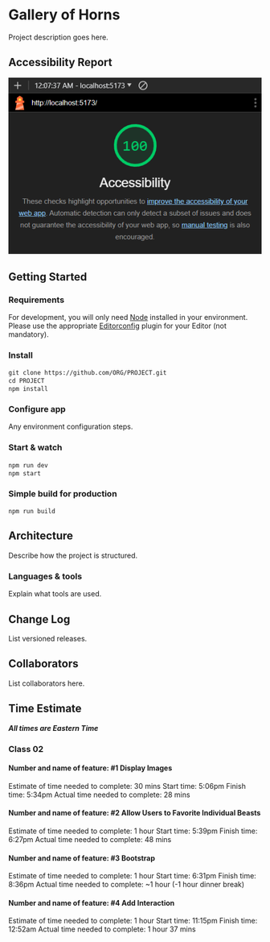 # Gallery of Horns

Project description goes here.

## Accessibility Report

![Lighthouse report, score: 100](/lighthouse-reports/lab1-report.png)

## Getting Started

### Requirements

For development, you will only need [Node](http://nodejs.org/) installed in your environment.
Please use the appropriate [Editorconfig](http://editorconfig.org/) plugin for your Editor (not mandatory).

### Install

    git clone https://github.com/ORG/PROJECT.git
    cd PROJECT
    npm install

### Configure app

Any environment configuration steps.

### Start & watch

    npm run dev
    npm start

### Simple build for production

    npm run build

## Architecture

Describe how the project is structured.

### Languages & tools

Explain what tools are used.

## Change Log

List versioned releases.

## Collaborators

List collaborators here.

## Time Estimate

***All times are Eastern Time***

### Class 02

#### Number and name of feature: #1 Display Images

  Estimate of time needed to complete: 30 mins
  Start time: 5:06pm
  Finish time: 5:34pm
  Actual time needed to complete: 28 mins

#### Number and name of feature: #2 Allow Users to Favorite Individual Beasts

  Estimate of time needed to complete: 1 hour
  Start time: 5:39pm
  Finish time: 6:27pm
  Actual time needed to complete: 48 mins

#### Number and name of feature: #3 Bootstrap

  Estimate of time needed to complete: 1 hour
  Start time: 6:31pm
  Finish time: 8:36pm
  Actual time needed to complete: ~1 hour (-1 hour dinner break)

#### Number and name of feature: #4 Add Interaction

  Estimate of time needed to complete: 1 hour
  Start time: 11:15pm
  Finish time: 12:52am
  Actual time needed to complete: 1 hour 37 mins
